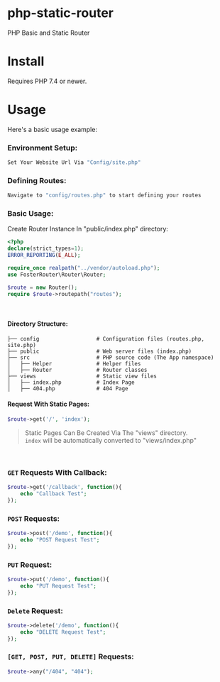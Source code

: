 # php-static-router
PHP Basic and Static Router


# Install
Requires PHP 7.4 or newer.

# Usage
Here's a basic usage example:

### Environment Setup: 

```php
Set Your Website Url Via "Config/site.php"
```

### Defining Routes:  

```php
Navigate to "config/routes.php" to start defining your routes 
```

### Basic Usage:

Create Router Instance In "public/index.php" directory:

```php
<?php
declare(strict_types=1);
ERROR_REPORTING(E_ALL);

require_once realpath("../vendor/autoload.php");
use FosterRouter\Router\Router;

$route = new Router();
require $route->routepath("routes");
```
<br>


#### Directory Structure:

```
├── config                  # Configuration files (routes.php, site.php)
├── public                  # Web server files (index.php)
├── src                     # PHP source code (The App namespace)
│   ├── Helper              # Helper files
│   ├── Router              # Router classes
├── views                   # Static view files
│   ├── index.php           # Index Page
│   ├── 404.php             # 404 Page

```


#### Request With Static Pages:   

```php
$route->get('/', 'index');
```
> Static Pages Can Be Created Via The "views" directory.  
> `index` will be automatically converted to "views/index.php"

<br>

### ``GET`` Requests With Callback: 

```php
$route->get('/callback', function(){
    echo "Callback Test";
});
```

### ``POST`` Requests: 
```php
$route->post('/demo', function(){
    echo "POST Request Test";
});
```


### ``PUT`` Request:

```php
$route->put('/demo', function(){
    echo "PUT Request Test";
});
```


### ``Delete`` Request:
```php
$route->delete('/demo', function(){
    echo "DELETE Request Test";
});
```

### ``[GET, POST, PUT, DELETE]`` Requests:
```php
$route->any("/404", "404");

```




